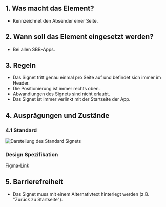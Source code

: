 ## 1. Was macht das Element?
*   Kennzeichnet den Absender einer Seite.

## 2. Wann soll das Element eingesetzt werden?
*   Bei allen SBB-Apps.

## 3. Regeln
*   Das Signet tritt genau einmal pro Seite auf und befindet sich immer im Header.
*   Die Positionierung ist immer rechts oben.
*   Abwandlungen des Signets sind nicht erlaubt.
*   Das Signet ist immer verlinkt mit der Startseite der App.

## 4. Ausprägungen und Zustände

<label class="switch" style="display:none"><input type="checkbox"><span class="slider round"></span></label>



### 4.1 Standard
![Darstellung des Standard Signets](https://raw.githubusercontent.com/sbb-design-systems/design-system-mobile-documentation/doku-update/documentation/brand/images/ME04_Signet.png 'class: image light')

### Design Spezifikation
[Figma-Link](https://www.figma.com/file/WOtLIam1xwrqcgnAITsEhV/Design-System-Mobile?node-id=11%3A3793)

## 5. Barrierefreiheit
* Das Signet muss mit einem Alternativtext hinterlegt werden (z.B. "Zurück zu Startseite").